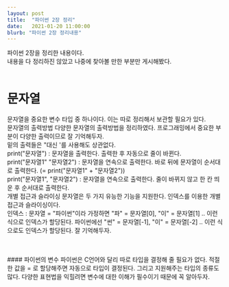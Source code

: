 ```yaml
---
layout: post
title:  "파이썬 2장 정리"
date:   2021-01-20 11:00:00
blurb: "파이썬 2장 정리내용"
---
```

파이썬 2장을 정리한 내용이다.
<br />
내용을 다 정리하진 않았고 나중에 찾아볼 만한 부분만 게시해봤다.
<br />
<br />

# 문자열
문자열을 중요한 변수 타입 중 하나이다. 이는 따로 정리해서 보관할 필요가 있다.
<br />
문자열의 출력방법
다양한 문자열의 출력방법을 정리하였다. 프로그래밍에서 중요한 부분이 다양한 출력이므로 잘 기억해두자.
<br />
밑의 출력들은 "대신 '를 사용해도 상관없다.
<br />
print("문자열") : 문자열을 출력한다. 출력한 후 자동으로 줄이 바뀐다.
<br />
print("문자열1" "문자열2") : 문자열을 연속으로 출력한다. 바로 뒤에 문자열이 순서대로 출력한다. (= print("문자열1" + "문자열2"))
<br />
print("문자열1", "문자열2") : 문자열을 연속으로 출력한다. 줄이 바뀌지 않고 한 칸 띄운 후 순서대로 출력한다.
<br />
개별 접근과 슬라이싱
문자열은 두 가지 유능한 기능을 지원한다. 인덱스를 이용한 개별 접근과 슬라이싱이다.
<br />
인덱스 : 문자열 = "파이썬"이라 가정하면 "파" = 문자열[0], "이" = 문자열[1] .. 이런 식으로 인덱스가 할당된다. 파이썬에선 "썬" = 문자열[-1], "이" = 문자열[-2] .. 이런 식으로도 인덱스가 할당된다. 잘 기억해두자.


<br />
<br />
#### 파이썬의 변수
파이썬은 C언어와 달리 따로 타입을 결정해 줄 필요가 없다. 적절한 값을 = 로 할당해주면 자동으로 타입이 결정된다. 그리고 지원해주는 타입의 종류도 많다. 다양한 표현법을 익힐려면 변수에 대한 이해가 필수이기 때문에 꼭 알아두자.

<br />
